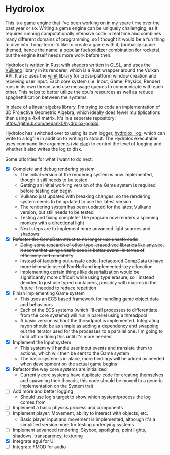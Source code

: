 # Hydrolox

This is a game engine that I've been working on in my spare time over the past year or so. Writing a game engine can be uniquely challenging, as it requires running computationally intensive code in real time and combines many different domains of programming, so I thought it would be a fun thing to dive into. Long-term I'd like to create a game with it, (probably space themed, hence the name: a popular fuel/oxidizer combination for rockets), but the engine itself needs more work before then.

Hydrolox is written in Rust with shaders written in GLSL, and uses the [Vulkano](https://github.com/vulkano-rs/vulkano) library in its renderer, which is a Rust wrapper around the Vulkan API. It also uses the [winit](https://github.com/rust-windowing/winit) library for cross-platform window creation and receiving user input. Each core system (i.e. Input, Game, Physics, Render) runs in its own thread, and use message queues to communicate with each other. This helps to better utilize the cpu's resources as well as reduce spaghettification between the systems.

In place of a linear algebra library, I'm trying to code an implementation of 3D Projective Geometric Algebra, which ideally does fewer multiplications than using a 4x4 matrix. It's in a seperate repository: <https://github.com/aedank0/hydrolox-pga3d>.

Hydrolox has switched over to using its own logger, [hydrolox_log](https://github.com/aedank0/hydrolox-log), which can write to a logfile in addition to writing to stdout. The Hydrolox executable uses command line arguments (via [clap](https://github.com/clap-rs/clap)) to control the level of logging and whether it also writes the log to disk.

Some priorities for what I want to do next:
 - [x] Complete and debug rendering system
   - The initial version of the rendering system is now implemented, though it still needs to be tested
   - Getting an initial working version of the Game system is required before testing can begin
   - Vulkano just updated with breaking changes, so the rendering system needs to be updated to use the latest version
   - The rendering system has been updated for the latest Vulkano version, but still needs to be tested
   - Testing and fixing complete! The program now renders a spinning monkey with a directional light
   - Next steps are to implement more advanced light sources and shadows
 - [x] ~~Refactor the CompData struct to no longer use unsafe code~~
   - ~~Doing some research of other type-erased vec libraries like [any_vec](https://github.com/tower120/any_vec), it seems that using unsafe code is better overall in terms of efficiency and readability~~
   - ~~Instead of factoring out unsafe code, I refactored CompData to have more idiomatic use of NonNull and implemented lazy allocation~~
   - Implementing certain things like deserialization would be significantly more difficult while using type erasure, so I instead decided to just use typed containers, possibly with macros in the future if needed to reduce repetition
 - [x] Finish implementing Game system
   - This uses an ECS based framework for handling game object data and behaviours
   - Each of the ECS systems (which I'll call processes to differentiate from the core systems) will run in parellel using a threadpool
   - A basic version without the threadpool is implemented. Integrating rayon should be as simple as adding a dependency and swapping out the iterator used for the processes to a parallel one. I'm going to hold off on doing this until it's more needed
 - [x] Implement the Input system
   - This system will handle user input events and translate them to actions, which will then be sent to the Game system
   - The basic system is in place, more bindings will be added as needed when development on the actual game begins
 - [x] Refactor the way core systems are initialized
   - Currently core systems have duplicate code for creating themselves and spawning their threads, this code should be moved to a generic implementation on the System trait
 - [ ] Add more and better logging
   - Should use log's target to show which system/process the log comes from
 - [ ] Implement a basic physics process and components
 - [ ] Implement player: Movement, ability to interact with objects, etc.
    - Basic player input and movement is implemented, although it's a simplified version more for testing underlying systems
 - [ ] Implement advanced rendering: Skybox, spotlights, point lights, shadows, transparency, texturing
 - [x] Integrate egui for UI
 - [ ] Integrate FMOD for audio
